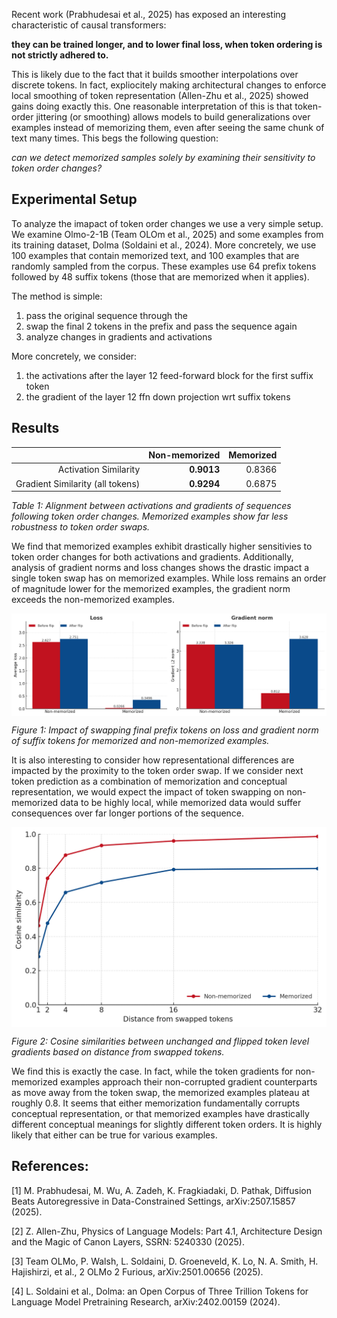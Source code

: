 Recent work (Prabhudesai et al., 2025) has exposed an interesting characteristic of causal transformers:

**they can be trained longer, and to lower final loss, when token ordering is not strictly adhered to.** 

This is likely due to the fact that it builds smoother interpolations over discrete tokens. In fact, expliocitely making architectural changes to enforce local smoothing of token representation (Allen-Zhu et al., 2025) showed gains doing exactly this. One reasonable interpretation of this is that token-order jittering (or smoothing) allows models to build generalizations over examples instead of memorizing them, even after seeing the same chunk of text many times. This begs the following question: 

*can we detect memorized samples solely by examining their sensitivity to token order changes?*

## Experimental Setup

To analyze the imapact of token order changes we use a very simple setup. We examine Olmo-2-1B (Team OLOm et al., 2025) and some examples from its training dataset, Dolma (Soldaini et al., 2024). More concretely, we use 100 examples that contain memorized text, and 100 examples that are randomly sampled from the corpus. These examples use 64 prefix tokens followed by 48 suffix tokens (those that are memorized when it applies).

The method is simple:
1. pass the original sequence through the
2. swap the final 2 tokens in the prefix and pass the sequence again
3. analyze changes in gradients and activations

More concretely, we consider:
1. the activations after the layer 12 feed-forward block for the first suffix token
2. the gradient of the layer 12 ffn down projection wrt suffix tokens

## Results

|| Non-memorized | Memorized |
|-------:| ------------: | --------: |
|Activation Similarity|        **0.9013** |    0.8366 |
|Gradient Similarity (all tokens)|        **0.9294** |    0.6875 |


*Table 1: Alignment between activations and gradients of sequences following token order changes. Memorized examples show far less robustness to token order swaps.* 

We find  that memorized examples exhibit drastically higher sensitivies to token order changes for both activations and gradients. Additionally, analysis of gradient norms and loss changes shows the drastic impact a single token swap has on memorized examples. While loss remains an order of magnitude lower for the memorized examples, the gradient norm exceeds the non-memorized examples.

<img src="../media/memorize/token_flip_run2_side_by_side (2).png" style="max-width:100%; height:auto; display:block; margin: 0 auto;" />

*Figure 1: Impact of swapping final prefix tokens on loss and gradient norm of suffix tokens for memorized and non-memorized examples.*

It is also interesting to consider how representational differences are impacted by the proximity to the token order swap. If we consider next token prediction as a combination of memorization and conceptual representation, we would expect the impact of token swapping on non-memorized data to be highly local, while memorized data would suffer consequences over far longer portions of the sequence. 

<img src="../media/memorize/decay.png" style="max-width:100%; height:auto; display:block; margin: 0 auto;" />

*Figure 2: Cosine similarities between unchanged and flipped token level gradients based on distance from swapped tokens.*

We find this is exactly the case. In fact, while the token gradients for non-memorized examples approach their non-corrupted gradient counterparts as move away from the token swap, the memorized examples plateau at roughly 0.8. It seems that either memorization fundamentally corrupts conceptual representation, or that memorized examples have drastically different conceptual meanings for slightly different token orders. It is highly likely that either can be true for various examples.

## References:

[1] M. Prabhudesai, M. Wu, A. Zadeh, K. Fragkiadaki, D. Pathak, Diffusion Beats Autoregressive in Data-Constrained Settings, arXiv:2507.15857 (2025).

[2] Z. Allen-Zhu, Physics of Language Models: Part 4.1, Architecture Design and the Magic of Canon Layers, SSRN: 5240330 (2025).

[3] Team OLMo, P. Walsh, L. Soldaini, D. Groeneveld, K. Lo, N. A. Smith, H. Hajishirzi, et al., 2 OLMo 2 Furious, arXiv:2501.00656 (2025).

[4] L. Soldaini et al., Dolma: an Open Corpus of Three Trillion Tokens for Language Model Pretraining Research, arXiv:2402.00159 (2024).
